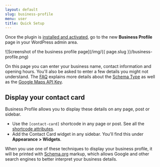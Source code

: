 ```yaml
---
layout: default
slug: business-profile
menu: user
title: Quick Setup
---
```

Once the plugin is [installed and activated](install), go to the new **Business Profile** page in your WordPress admin area.

![Screenshot of the business profile page](/img/{{ page.slug }}/business-profile.png)

On this page you can enter your business name, contact information and opening hours. You'll also be asked to enter a few details you might not understand. The [FAQ](../faq) explains more details about the [Schema Type](../faq#schema-type) as well as the [Google Maps API Key](../faq/#google-maps-api-key).

## Display your contact card

Business Profile allows you to display these details on any page, post or sidebar.

- Use the `[contact-card]` shortcode in any page or post. See all the [shortcode attributes](../faq#shortcode).
- Add the Contact Card widget in any sidebar. You'll find this under **Appearance > Widgets**.

When you use one of these techniques to display your business profile, it will be printed with [Schema.org](http://schema.org/) markup, which allows Google and other search engines to better interpret your business details.

